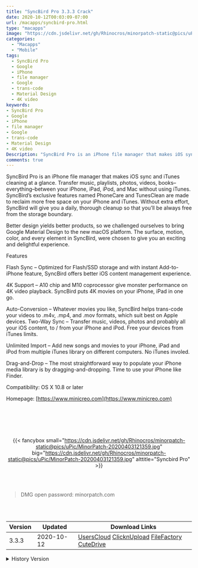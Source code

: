```yaml
---
title: "SyncBird Pro 3.3.3 Crack"
date: 2020-10-12T00:03:09-07:00
url: /macapps/syncbird-pro.html
type: "macapps"
image: "https://cdn.jsdelivr.net/gh/Rhinocros/minorpatch-static@pics/uPic/QW00RM.png"
categories:
  - "Macapps"
  - "Mobile"
tags:
  - SyncBird Pro
  - Google
  - iPhone
  - file manager
  - Google
  - trans-code
  - Material Design
  - 4K video
keywords:
- SyncBird Pro
- Google
- iPhone
- file manager
- Google
- trans-code
- Material Design
- 4K video
Description: "SyncBird Pro is an iPhone file manager that makes iOS sync and iTunes cleaning at a glance. Transfer music, playlists, photos, videos, books–everything–between your iPhone, iPad, iPod, and Mac without using iTunes"
comments: true
---
```


SyncBird Pro is an iPhone file manager that makes iOS sync and iTunes cleaning at a glance. Transfer music, playlists, photos, videos, books–everything–between your iPhone, iPad, iPod, and Mac without using iTunes. SyncBird’s exclusive features named PhoneCare and TunesClean are made to reclaim more free space on your iPhone and iTunes. Without extra effort, SyncBird will give you a daily, thorough cleanup so that you’ll be always free from the storage boundary.

Better design yields better products, so we challenged ourselves to bring Google Material Design to the new macOS platform. The surface, motion, color, and every element in SyncBird, were chosen to give you an exciting and delightful experience.



Features

Flash Sync – Optimized for Flash/SSD storage and with instant Add-to-iPhone feature, SyncBird offers better iOS content management experience.

4K Support – A10 chip and M10 coprocessor give monster performance on 4K video playback. SyncBird puts 4K movies on your iPhone, iPad in one go.


Auto-Conversion – Whatever movies you like, SyncBird helps trans-code your videos to .m4v, .mp4, and .mov formats, which suit best on Apple devices.
Two-Way Sync – Transfer music, videos, photos and probably all your iOS content, to / from your iPhone and iPod. Free your devices from iTunes limits.

Unlimited Import – Add new songs and movies to your iPhone, iPad and iPod from multiple iTunes library on different computers. No iTunes involed.

Drag-and-Drop – The most straightforward way to populate your iPhone media library is by dragging-and-dropping. Time to use your iPhone like Finder.

Compatibility: OS X 10.8 or later

Homepage: [https://www.minicreo.com](https://www.minicreo.com)

<br/>
<br/>
<script async src="https://pagead2.googlesyndication.com/pagead/js/adsbygoogle.js"></script>
<ins class="adsbygoogle"
     style="display:block; text-align:center;"
     data-ad-layout="in-article"
     data-ad-format="fluid"
     data-ad-client="ca-pub-8746275014476192"
     data-ad-slot="5144997159"></ins>
<script>
     (adsbygoogle = window.adsbygoogle || []).push({});
</script>
<br/>
<br/>


<center>

{{< fancybox small="https://cdn.jsdelivr.net/gh/Rhinocros/minorpatch-static@pics/uPic/MinorPatch-20200403121359.jpg" big="https://cdn.jsdelivr.net/gh/Rhinocros/minorpatch-static@pics/uPic/MinorPatch-20200403121359.jpg" alttitle="Syncbird Pro" >}}

</center>

<br/>
<br/>


> DMG open password: minorpatch.com

<br/>

<br/>
<div id="history_version" class="history_version">

| Version | Updated | Download Links |
| ---- | ---- | ---- |
| 3.3.3 | 2020-10-12 | [UsersCloud](https://ouo.io/IHQnaM)   [ClicknUpload](https://ouo.io/ABbJq8)   [FileFactory](https://ouo.io/K6V10)   [CuteDrive](https://ouo.io/s6cA6q) |
<details>
<summary>History Version</summary>

| Version | Updated | Download Links |
| ---- | ---- | ---- |
| 3.3.0 | 2020-07-18 | [UsersCloud](https://ouo.io/3J7AXq)   [ClicknUpload](https://ouo.io/MxFwKTH)   [FileFactory](https://ouo.io/sWbGVe)   [CuteDrive](https://ouo.io/kkltuhj) |
| 3.2 | 2020-06-06 | [UsersCloud](https://ouo.io/q8TAJC)   [ClicknUpload](https://ouo.io/cVSdNz)   [FileFactory](https://ouo.io/ETIJkk)   [CuteDrive](https://ouo.io/RJ7hec) |
| 3.1.1 | 2020-04-22 | [UsersCloud](https://ouo.io/Tpou3g)   [ClicknUpload](https://ouo.io/UunfVH)   [FileFactory](https://ouo.io/DlX6vW)   [CuteDrive](https://ouo.io/AlCEr9) |
| 3.0.1 | 2020-04-03 | [UsersCloud](https://ouo.io/1iWYDmc)   [ClicknUpload](https://ouo.io/HaHj457)   [FileFactory](https://ouo.io/oKw6ai)   [CuteDrive](https://ouo.io/k38UUL) |
</details>

</div>
